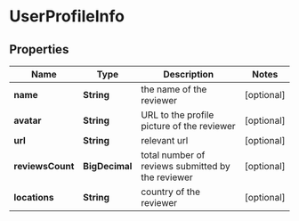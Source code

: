 

# UserProfileInfo


## Properties

| Name | Type | Description | Notes |
|------------ | ------------- | ------------- | -------------|
|**name** | **String** | the name of the reviewer |  [optional] |
|**avatar** | **String** | URL to the profile picture of the reviewer |  [optional] |
|**url** | **String** | relevant url |  [optional] |
|**reviewsCount** | **BigDecimal** | total number of reviews submitted by the reviewer |  [optional] |
|**locations** | **String** | country of the reviewer |  [optional] |




